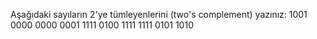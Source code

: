 Aşağıdaki sayıların 2'ye tümleyenlerini (two's complement) yazınız:
1001 0000
0000 0001
1111 0100
1111 1111
0101 1010
